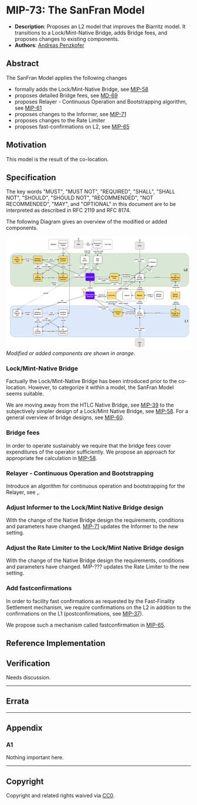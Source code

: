 # MIP-73: The SanFran Model
- **Description**: Proposes an L2 model that improves the Biarritz model. It transitions to a Lock/Mint-Native Bridge, adds Bridge fees, and proposes changes to existing components.
- **Authors**: [Andreas Penzkofer](mailto:andreas.penzkofer@movementlabs.xyz)

## Abstract

The SanFran Model applies the following changes

- formally adds the Lock/Mint-Native Bridge, see [MIP-58](https://github.com/movementlabsxyz/MIP/pull/58)
- proposes detailed Bridge fees, see [MD-69](https://github.com/movementlabsxyz/MIP/pull/69)
- proposes Relayer - Continuous Operation and Bootstrapping algorithm, see [MIP-61](https://github.com/movementlabsxyz/MIP/pull/61)
- proposes changes to the Informer, see [MIP-71](https://github.com/movementlabsxyz/MIP/pull/71)
- proposes changes to the Rate Limiter
- proposes fast-confirmations on L2, see [MIP-65](https://github.com/movementlabsxyz/MIP/pull/65)

## Motivation

This model is the result of the co-location.

## Specification

The key words "MUST", "MUST NOT", "REQUIRED", "SHALL", "SHALL NOT", "SHOULD", "SHOULD NOT", "RECOMMENDED", "NOT RECOMMENDED", "MAY", and "OPTIONAL" in this document are to be interpreted as described in RFC 2119 and RFC 8174.

The following Diagram gives an overview of the modified or added components.

![alt text](overview.png)
_Modified or added components are shown in orange._

### Lock/Mint-Native Bridge

Factually the Lock/Mint-Native Bridge has been introduced prior to the co-location. However, to categorize it within a model, the SanFran Model seems suitable.

We are moving away from the HTLC Native Bridge, see [MIP-39](https://github.com/movementlabsxyz/MIP/tree/main/MIP/mip-39) to the subjectively simpler design of a Lock/Mint Native Bridge, see [MIP-58](https://github.com/movementlabsxyz/MIP/pull/58). For a general overview of bridge designs, see [MIP-60](https://github.com/movementlabsxyz/MIP/pull/60).

### Bridge fees

In order to operate sustainably we require that the bridge fees cover expenditures of the operator sufficiently. We propose an approach for appropriate fee calculation in [MIP-58](https://github.com/movementlabsxyz/MIP/pull/58).

### Relayer - Continuous Operation and Bootstrapping

Introduce an algorithm for continuous operation and bootstrapping for the Relayer, see [.](https://github.com/movementlabsxyz/MIP/pull/61).

### Adjust Informer to the Lock/Mint Native Bridge design

With the change of the Native Bridge design the requirements, conditions and parameters have changed. [MIP-71](https://github.com/movementlabsxyz/MIP/pull/71) updates the Informer to the new setting.

### Adjust the Rate Limiter to the Lock/Mint Native Bridge design

With the change of the Native Bridge design the requirements, conditions and parameters have changed. MIP-??? updates the Rate Limiter to the new setting.

### Add fastconfirmations

In order to facility fast confirmations as requested by the Fast-Finality Settlement mechanism, we require confirmations on the L2 in addition to the confirmations on the L1 (postconfirmations, see [MIP-37](https://github.com/movementlabsxyz/MIP/pull/37)).

We propose such a mechanism called fastconfirmation in [MIP-65](https://github.com/movementlabsxyz/MIP/pull/65).

## Reference Implementation

## Verification

Needs discussion.

---

## Errata

---

## Appendix

### A1
Nothing important here.

---
## Copyright

Copyright and related rights waived via [CC0](../LICENSE.md).